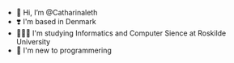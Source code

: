 - 👋 Hi, I’m @Catharinaleth
- ❣️ I'm based in Denmark
- 👩🏽‍💻 I'm studying Informatics and Computer Sience at Roskilde University 
- 👀 I'm new to programmering 

<!---
Catharinaleth/Catharinaleth is a ✨ special ✨ repository because its `README.md` (this file) appears on your GitHub profile.
You can click the Preview link to take a look at your changes.
--->
